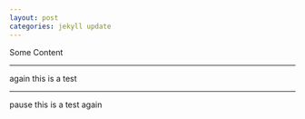```yaml
---
layout: post
categories: jekyll update
---
```


Some Content

---
again this is a test 


--- 

pause this is a test again 

